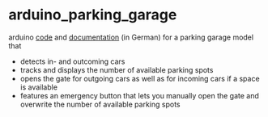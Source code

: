 # arduino_parking_garage
arduino [code](/code.ino) and [documentation](/documentation.pdf) (in German) for a parking garage model that 
- detects in- and outcoming cars
- tracks and displays the number of available parking spots
- opens the gate for outgoing cars as well as for incoming cars if a space is available
- features an emergency button that lets you manually open the gate and overwrite the number of available parking spots
